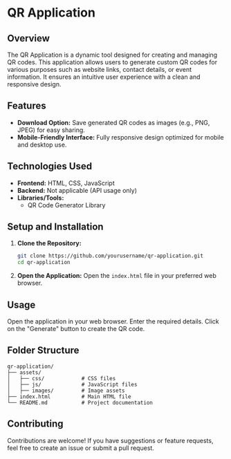 # QR Application

## Overview
The QR Application is a dynamic tool designed for creating and managing QR codes. This application allows users to generate custom QR codes for various purposes such as website links, contact details, or event information. It ensures an intuitive user experience with a clean and responsive design.

## Features
- **Download Option:** Save generated QR codes as images (e.g., PNG, JPEG) for easy sharing.
- **Mobile-Friendly Interface:** Fully responsive design optimized for mobile and desktop use.

## Technologies Used
- **Frontend:** HTML, CSS, JavaScript
- **Backend:** Not applicable (API usage only)
- **Libraries/Tools:** 
  - QR Code Generator Library

## Setup and Installation
1. **Clone the Repository:**
   ```bash
   git clone https://github.com/yourusername/qr-application.git
   cd qr-application
   ```

2. **Open the Application:**
   Open the `index.html` file in your preferred web browser.

## Usage
 Open the application in your web browser.
 Enter the required details.
 Click on the "Generate" button to create the QR code.

## Folder Structure
```
qr-application/
├── assets/
│   ├── css/            # CSS files
│   ├── js/             # JavaScript files
│   ├── images/         # Image assets
├── index.html          # Main HTML file
└── README.md           # Project documentation
```


## Contributing
Contributions are welcome! If you have suggestions or feature requests, feel free to create an issue or submit a pull request.


